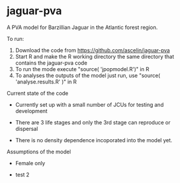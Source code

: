 # jaguar-pva
A PVA model for Barzillian Jaguar in the Atlantic forest region.

To run:

1. Download the code from https://github.com/ascelin/jaguar-pva
2. Start R and make the R working directory the same directory that
   contains the jaguar-pva code
3. To run the mode execute "source( 'jpopmodel.R')" in R
4. To analyses the outputs of the model just run, use "source( 'analyse.results.R' )" in R


Current state of the code 

* Currently set up with a small number of JCUs for testing and development 

* There are 3 life stages and only the 3rd stage can reproduce or dispersal

* There is no density dependence incoporated into the model yet. 

  
Assumptions of the model

* Female only

* test 2